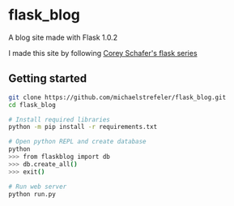 # flask_blog

A blog site made with Flask 1.0.2

I made this site by following [Corey Schafer's flask series](https://www.youtube.com/watch?v=MwZwr5Tvyxo&list=PL-osiE80TeTs4UjLw5MM6OjgkjFeUxCYH)

## Getting started

```bash
git clone https://github.com/michaelstrefeler/flask_blog.git
cd flask_blog

# Install required libraries
python -m pip install -r requirements.txt

# Open python REPL and create database
python
>>> from flaskblog import db
>>> db.create_all()
>>> exit()

# Run web server
python run.py
```